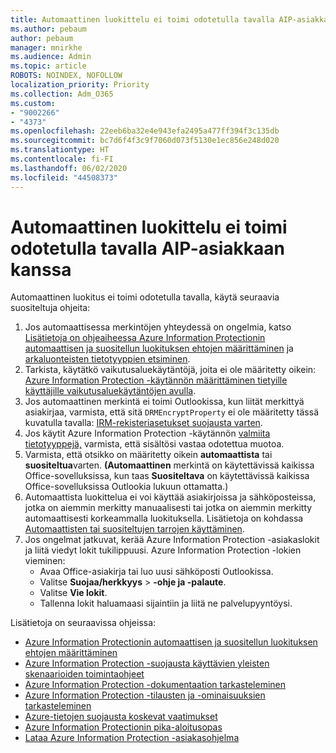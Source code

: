 ```yaml
---
title: Automaattinen luokittelu ei toimi odotetulla tavalla AIP-asiakkaan kanssa
ms.author: pebaum
author: pebaum
manager: mnirkhe
ms.audience: Admin
ms.topic: article
ROBOTS: NOINDEX, NOFOLLOW
localization_priority: Priority
ms.collection: Adm_O365
ms.custom:
- "9002266"
- "4373"
ms.openlocfilehash: 22eeb6ba32e4e943efa2495a477ff394f3c135db
ms.sourcegitcommit: bc7d6f4f3c9f7060d073f5130e1ec856e248d020
ms.translationtype: HT
ms.contentlocale: fi-FI
ms.lasthandoff: 06/02/2020
ms.locfileid: "44508373"
---
```

# <a name="automatic-classification-not-behaving-as-expected-with-the-aip-client"></a>Automaattinen luokittelu ei toimi odotetulla tavalla AIP-asiakkaan kanssa

Automaattinen luokitus ei toimi odotetulla tavalla, käytä seuraavia suositeltuja ohjeita:

1. Jos automaattisessa merkintöjen yhteydessä on ongelmia, katso [Lisätietoja on ohjeaiheessa Azure Information Protectionin automaattisen ja suositellun luokituksen ehtojen määrittäminen](https://docs.microsoft.com/azure/information-protection/configure-policy-classification) ja [arkaluonteisten tietotyyppien etsiminen](https://docs.microsoft.com/microsoft-365/compliance/sensitive-information-type-entity-definitions).
2. Tarkista, käytätkö vaikutusaluekäytäntöjä, joita ei ole määritetty oikein: [Azure Information Protection -käytännön määrittäminen tietyille käyttäjille vaikutusaluekäytäntöjen avulla](https://docs.microsoft.com/azure/information-protection/configure-policy-scope).
3. Jos automaattinen merkintä ei toimi Outlookissa, kun liität merkittyä asiakirjaa, varmista, että sitä `DRMEncryptProperty` ei ole määritetty tässä kuvatulla tavalla: [IRM-rekisteriasetukset suojausta varten](https://docs.microsoft.com/deployoffice/security/protect-sensitive-messages-and-documents-by-using-irm-in-office#office-2016-irm-registry-key-options).
4. Jos käytit Azure Information Protection -käytännön [valmiita tietotyyppejä,](https://support.office.com/article/What-the-sensitive-information-types-look-for-fd505979-76be-4d9f-b459-abef3fc9e86b) varmista, että sisältösi vastaa odotettua muotoa.
5. Varmista, että otsikko on määritetty oikein **automaattista** tai **suositeltua**varten. **(Automaattinen** merkintä on käytettävissä kaikissa Office-sovelluksissa, kun taas **Suositeltava** on käytettävissä kaikissa Office-sovelluksissa Outlookia lukuun ottamatta.)
6. Automaattista luokittelua ei voi käyttää asiakirjoissa ja sähköposteissa, jotka on aiemmin merkitty manuaalisesti tai jotka on aiemmin merkitty automaattisesti korkeammalla luokituksella.  Lisätietoja on kohdassa [Automaattisten tai suositeltujen tarrojen käyttäminen](https://docs.microsoft.com/azure/information-protection/configure-policy-classification#how-automatic-or-recommended-labels-are-applied).
7. Jos ongelmat jatkuvat, kerää Azure Information Protection -asiakaslokit ja liitä viedyt lokit tukilippuusi. Azure Information Protection -lokien vieminen:
    - Avaa Office-asiakirja tai luo uusi sähköposti Outlookissa.
    - Valitse **Suojaa/herkkyys**  >  **-ohje ja -palaute**.
    - Valitse **Vie lokit**.
    - Tallenna lokit haluamaasi sijaintiin ja liitä ne palvelupyyntöysi.

Lisätietoja on seuraavissa ohjeissa:

- [Azure Information Protectionin automaattisen ja suositellun luokituksen ehtojen määrittäminen](https://docs.microsoft.com/azure/information-protection/configure-policy-classification)
- [Azure Information Protection -suojausta käyttävien yleisten skenaarioiden toimintaohjeet](https://docs.microsoft.com/azure/information-protection/how-to-guides)
- [Azure Information Protection -dokumentaation tarkasteleminen](https://docs.microsoft.com/azure/information-protection/what-is-information-protection)
- [Azure Information Protection -tilausten ja -ominaisuuksien tarkasteleminen](https://azure.microsoft.com/pricing/details/information-protection)
- [Azure-tietojen suojausta koskevat vaatimukset](https://docs.microsoft.com/azure/information-protection/get-started/requirements)
- [Azure Information Protectionin pika-aloitusopas](https://docs.microsoft.com/azure/information-protection/get-started/infoprotect-quick-start-tutorial)
- [Lataa Azure Information Protection -asiakasohjelma](https://www.microsoft.com/download/details.aspx?id=53018)
